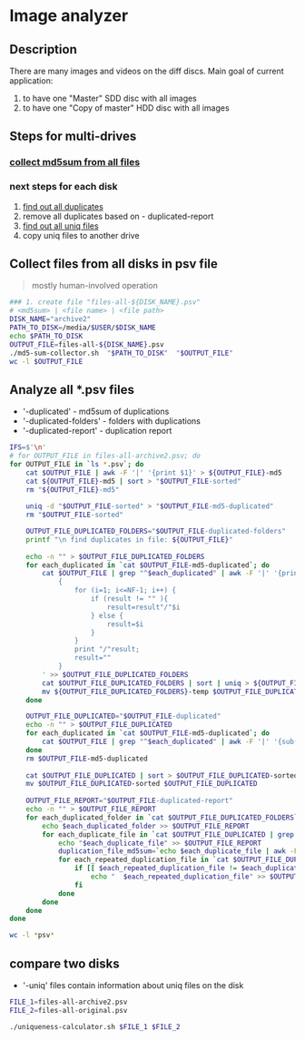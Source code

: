 # Image analyzer

## Description
There are many images and videos on the diff discs.
Main goal of current application:
1. to have one "Master" SDD disc with all images
2. to have one "Copy of master" HDD disc with all images

## Steps for multi-drives
### [collect md5sum from all files](#collect-files-from-all-disks-in-psv-file)
### next steps for each disk 
1. [find out all duplicates](#analyze-all-psv-files)
2. remove all duplicates based on - duplicated-report
3. [find out all uniq files](#compare-two-disks)
4. copy uniq files to another drive

## Collect files from all disks in psv file
> mostly human-involved operation
```sh
### 1. create file "files-all-${DISK_NAME}.psv"
# <md5sum> | <file name> | <file path>
DISK_NAME="archive2"
PATH_TO_DISK=/media/$USER/$DISK_NAME
echo $PATH_TO_DISK
OUTPUT_FILE=files-all-${DISK_NAME}.psv
./md5-sum-collector.sh  "$PATH_TO_DISK"  "$OUTPUT_FILE"
wc -l $OUTPUT_FILE
```

## Analyze all *.psv files
* '-duplicated'         - md5sum of duplications
* '-duplicated-folders' - folders with duplications
* '-duplicated-report'  - duplication report 
```sh
IFS=$'\n'
# for OUTPUT_FILE in files-all-archive2.psv; do
for OUTPUT_FILE in `ls *.psv`; do
    cat $OUTPUT_FILE | awk -F '|' '{print $1}' > ${OUTPUT_FILE}-md5
    cat ${OUTPUT_FILE}-md5 | sort > "$OUTPUT_FILE-sorted"
    rm "${OUTPUT_FILE}-md5"
    
    uniq -d "$OUTPUT_FILE-sorted" > "$OUTPUT_FILE-md5-duplicated"
    rm "$OUTPUT_FILE-sorted"

    OUTPUT_FILE_DUPLICATED_FOLDERS="$OUTPUT_FILE-duplicated-folders"
    printf "\n find duplicates in file: ${OUTPUT_FILE}"
    
    echo -n "" > $OUTPUT_FILE_DUPLICATED_FOLDERS
    for each_duplicated in `cat $OUTPUT_FILE-md5-duplicated`; do
        cat $OUTPUT_FILE | grep "^$each_duplicated" | awk -F '|' '{print $3}' | awk -F '/' '
            {
                for (i=1; i<=NF-1; i++) {
                    if (result != "" ){
                        result=result"/"$i    
                    } else {
                        result=$i
                    }
                } 
                print "/"result;
                result=""
            }
        ' >> $OUTPUT_FILE_DUPLICATED_FOLDERS
        cat $OUTPUT_FILE_DUPLICATED_FOLDERS | sort | uniq > ${OUTPUT_FILE_DUPLICATED_FOLDERS}-temp
        mv ${OUTPUT_FILE_DUPLICATED_FOLDERS}-temp $OUTPUT_FILE_DUPLICATED_FOLDERS
    done 

    OUTPUT_FILE_DUPLICATED="$OUTPUT_FILE-duplicated"
    echo -n "" > $OUTPUT_FILE_DUPLICATED
    for each_duplicated in `cat $OUTPUT_FILE-md5-duplicated`; do
        cat $OUTPUT_FILE | grep "^$each_duplicated" | awk -F '|' '{sub(/\/[^\/]*$/, ""); print $3"|"$2"|"$1}'  >> $OUTPUT_FILE_DUPLICATED
    done
    rm $OUTPUT_FILE-md5-duplicated
    
    cat $OUTPUT_FILE_DUPLICATED | sort > $OUTPUT_FILE_DUPLICATED-sorted
    mv $OUTPUT_FILE_DUPLICATED-sorted $OUTPUT_FILE_DUPLICATED
    
    OUTPUT_FILE_REPORT="$OUTPUT_FILE-duplicated-report"
    echo -n "" > $OUTPUT_FILE_REPORT
    for each_duplicated_folder in `cat $OUTPUT_FILE_DUPLICATED_FOLDERS`; do
        echo $each_duplicated_folder >> $OUTPUT_FILE_REPORT
        for each_duplicate_file in `cat $OUTPUT_FILE_DUPLICATED | grep "^$each_duplicated_folder|"`; do
            echo "$each_duplicate_file" >> $OUTPUT_FILE_REPORT
            duplication_file_md5sum=`echo $each_duplicate_file | awk -F '|' '{print $3}'`
            for each_repeated_duplication_file in `cat $OUTPUT_FILE_DUPLICATED | grep "${duplication_file_md5sum}\$"`; do
                if [[ $each_repeated_duplication_file != $each_duplicate_file ]]; then
                    echo "  $each_repeated_duplication_file" >> $OUTPUT_FILE_REPORT
                fi
            done
        done 
    done
done

wc -l *psv*
```

## compare two disks
* '-uniq' files contain information about uniq files on the disk
```sh
FILE_1=files-all-archive2.psv
FILE_2=files-all-original.psv

./uniqueness-calculator.sh $FILE_1 $FILE_2
```

